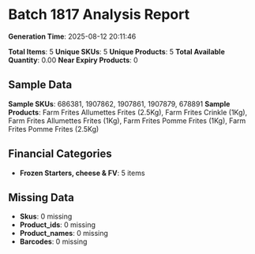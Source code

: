 # Batch 1817 Analysis Report

**Generation Time**: 2025-08-12 20:11:46

**Total Items**: 5
**Unique SKUs**: 5
**Unique Products**: 5
**Total Available Quantity**: 0.00
**Near Expiry Products**: 0

## Sample Data
**Sample SKUs**: 686381, 1907862, 1907861, 1907879, 678891
**Sample Products**: Farm Frites Allumettes Frites (2.5Kg), Farm Frites Crinkle (1Kg), Farm Frites Allumettes Frites (1Kg), Farm Frites Pomme Frites (1Kg), Farm Frites Pomme Frites (2.5Kg)

## Financial Categories
- **Frozen Starters, cheese & FV**: 5 items

## Missing Data
- **Skus**: 0 missing
- **Product_ids**: 0 missing
- **Product_names**: 0 missing
- **Barcodes**: 0 missing
